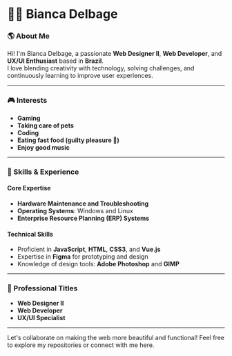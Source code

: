 # 👩‍💻 Bianca Delbage  

### 🌎 About Me  
Hi! I'm Bianca Delbage, a passionate **Web Designer II**, **Web Developer**, and **UX/UI Enthusiast** based in **Brazil**.  
I love blending creativity with technology, solving challenges, and continuously learning to improve user experiences.  

---

### 🎮 Interests  
- **Gaming**  
- **Taking care of pets**  
- **Coding**  
- **Eating fast food (guilty pleasure 🍔)**
- **Enjoy good music**

---

### 💼 Skills & Experience  

#### **Core Expertise**  
- **Hardware Maintenance and Troubleshooting**  
- **Operating Systems**: Windows and Linux  
- **Enterprise Resource Planning (ERP) Systems**  

#### **Technical Skills**  
- Proficient in **JavaScript**, **HTML**, **CSS3**, and **Vue.js**  
- Expertise in **Figma** for prototyping and design  
- Knowledge of design tools: **Adobe Photoshop** and **GIMP**  

---

### 🌟 Professional Titles  
- **Web Designer II**  
- **Web Developer**  
- **UX/UI Specialist**  

---

Let's collaborate on making the web more beautiful and functional! Feel free to explore my repositories or connect with me here.  

